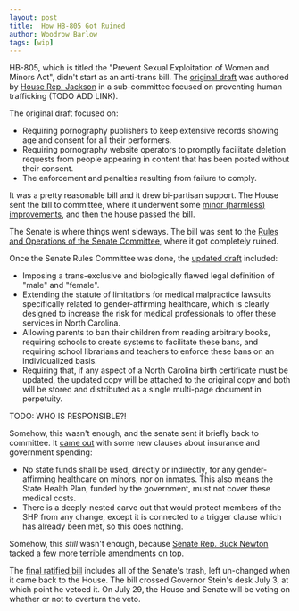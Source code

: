```yaml
---
layout: post
title:  How HB-805 Got Ruined
author: Woodrow Barlow
tags: [wip]
---
```


HB-805, which is titled the "Prevent Sexual Exploitation of Women and Minors Act", didn't start as an anti-trans bill. The [original draft](https://www.ncleg.gov/Sessions/2025/Bills/House/PDF/H805v0.pdf) was authored by [House Rep. Jackson](https://www.ncleg.gov/Members/Biography/H/804) in a sub-committee focused on preventing human trafficking (TODO ADD LINK).

The original draft focused on:

* Requiring pornography publishers to keep extensive records showing age and consent for all their performers.
* Requiring pornography website operators to promptly facilitate deletion requests from people appearing in content that has been posted without their consent.
* The enforcement and penalties resulting from failure to comply.

It was a pretty reasonable bill and it drew bi-partisan support. The House sent the bill to committee, where it underwent some [minor (harmless) improvements](https://webservices.ncleg.gov/ViewBillDocument/2025/5530/0/H805-PCS10500-CV-24), and then the house passed the bill.

The Senate is where things went sideways. The bill was sent to the [Rules and Operations of the Senate Committee](https://www.ncleg.gov/Committees/CommitteeInfo/SenateStanding/148), where it got completely ruined.

Once the Senate Rules Committee was done, the [updated draft](https://webservices.ncleg.gov/ViewBillDocument/2025/6625/0/H805-PCS10543-CE-20) included:

* Imposing a trans-exclusive and biologically flawed legal definition of "male" and "female".
* Extending the statute of limitations for medical malpractice lawsuits specifically related to gender-affirming healthcare, which is clearly designed to increase the risk for medical professionals to offer these services in North Carolina.
* Allowing parents to ban their children from reading arbitrary books, requiring schools to create systems to facilitate these bans, and requiring school librarians and teachers to enforce these bans on an individualized basis.
* Requiring that, if any aspect of a North Carolina birth certificate must be updated, the updated copy will be attached to the original copy and both will be stored and distributed as a single multi-page document in perpetuity.

TODO: WHO IS RESPONSIBLE?!

Somehow, this wasn't enough, and the senate sent it briefly back to committee. It [came out](https://www.ncleg.gov/Sessions/2025/Bills/House/PDF/H805v4.pdf) with some new clauses about insurance and government spending:

* No state funds shall be used, directly or indirectly, for any gender-affirming healthcare on minors, nor on inmates. This also means the State Health Plan, funded by the government, must not cover these medical costs.
* There is a deeply-nested carve out that would protect members of the SHP from any change, except it is connected to a trigger clause which has already been met, so this does nothing.

Somehow, this *still* wasn't enough, because [Senate Rep. Buck Newton](https://www.ncleg.gov/Members/Biography/s/443) tacked a [few](https://webservices.ncleg.gov/ViewBillDocument/2025/6881/0/H805-A-NBC-16671) [more](https://webservices.ncleg.gov/ViewBillDocument/2025/6878/0/H805-A-NBC-16670) [terrible](https://webservices.ncleg.gov/ViewBillDocument/2025/6876/0/H805-A-NBC-16669) amendments on top.

The [final ratified bill](https://www.ncleg.gov/Sessions/2025/Bills/House/PDF/H805v5.pdf) includes all of the Senate's trash, left un-changed when it came back to the House. The bill crossed Governor Stein's desk July 3, at which point he vetoed it. On July 29, the House and Senate will be voting on whether or not to overturn the veto.
